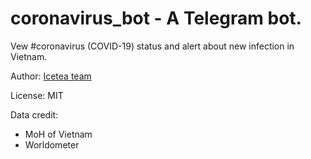 # coronavirus_bot - A Telegram bot.
Vew #coronavirus (COVID-19) status and alert about new infection in Vietnam.

Author: [Icetea team](https://icetea.io)

License: MIT

Data credit:
- MoH of Vietnam
- Worldometer
